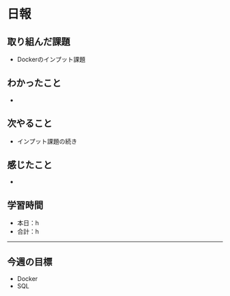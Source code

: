 # 日報

## 取り組んだ課題  

- Dockerのインプット課題

## わかったこと

- 

## 次やること

- インプット課題の続き

## 感じたこと

- 

## 学習時間

- 本日：h
- 合計：h

---

## 今週の目標

- Docker
- SQL
